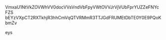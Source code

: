 VmxaU1NtVkZOVWhVV0docVVsVndVbFpyVWtOVVJrVjVUbFprYUZZeFNYcFZS
bEYzVXpCT2RXTkhjR3hhCmVqQTVRMmR3TTJGdFRUMEtDbTE0Y0E9PQoKbmZv

eys